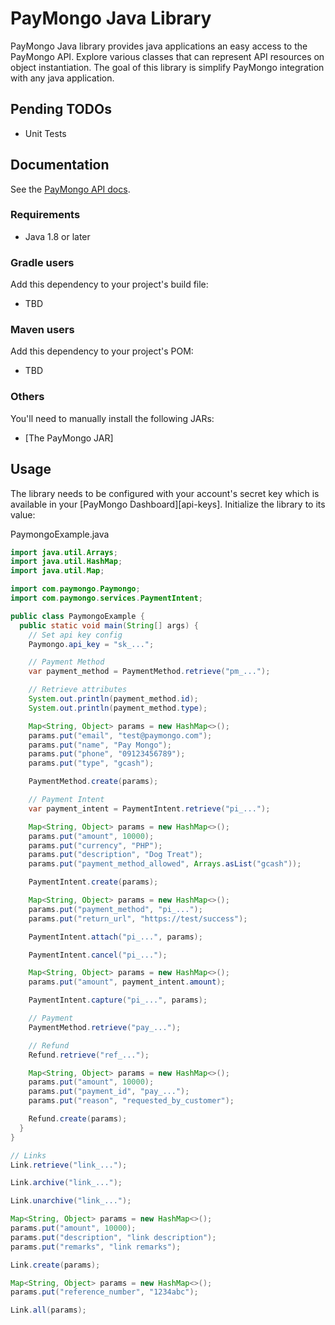 # PayMongo Java Library
PayMongo Java library provides java applications an easy access to the PayMongo API. Explore various classes that can represent API resources on object instantiation. The goal of this library is simplify PayMongo integration with any java application.

## Pending TODOs

- Unit Tests

## Documentation

See the [PayMongo API docs](https://developers.paymongo.com/reference/getting-started-with-your-api).

### Requirements

- Java 1.8 or later

### Gradle users

Add this dependency to your project's build file:
 - TBD

### Maven users

Add this dependency to your project's POM:
 - TBD

### Others

You'll need to manually install the following JARs:

- [The PayMongo JAR]<link>

## Usage

The library needs to be configured with your account's secret key which is
available in your [PayMongo Dashboard][api-keys]. Initialize the library to its
value:

PaymongoExample.java

```java
import java.util.Arrays;
import java.util.HashMap;
import java.util.Map;

import com.paymongo.Paymongo;
import com.paymongo.services.PaymentIntent;

public class PaymongoExample {
  public static void main(String[] args) {
    // Set api key config
    Paymongo.api_key = "sk_...";

    // Payment Method
    var payment_method = PaymentMethod.retrieve("pm_...");

    // Retrieve attributes
    System.out.println(payment_method.id);
    System.out.println(payment_method.type);

    Map<String, Object> params = new HashMap<>();
    params.put("email", "test@paymongo.com");
    params.put("name", "Pay Mongo");
    params.put("phone", "09123456789");
    params.put("type", "gcash");

    PaymentMethod.create(params);

    // Payment Intent
    var payment_intent = PaymentIntent.retrieve("pi_...");

    Map<String, Object> params = new HashMap<>();
    params.put("amount", 10000);
    params.put("currency", "PHP");
    params.put("description", "Dog Treat");
    params.put("payment_method_allowed", Arrays.asList("gcash"));

    PaymentIntent.create(params);

    Map<String, Object> params = new HashMap<>();
    params.put("payment_method", "pi_...");
    params.put("return_url", "https://test/success");

    PaymentIntent.attach("pi_...", params);

    PaymentIntent.cancel("pi_...");

    Map<String, Object> params = new HashMap<>();
    params.put("amount", payment_intent.amount);

    PaymentIntent.capture("pi_...", params);

    // Payment
    PaymentMethod.retrieve("pay_...");

    // Refund
    Refund.retrieve("ref_...");

    Map<String, Object> params = new HashMap<>();
    params.put("amount", 10000);
    params.put("payment_id", "pay_...");
    params.put("reason", "requested_by_customer");

    Refund.create(params);
  }
}

```

```java
// Links
Link.retrieve("link_...");

Link.archive("link_...");

Link.unarchive("link_...");

Map<String, Object> params = new HashMap<>();
params.put("amount", 10000);
params.put("description", "link description");
params.put("remarks", "link remarks");

Link.create(params);

Map<String, Object> params = new HashMap<>();
params.put("reference_number", "1234abc");

Link.all(params);
```
